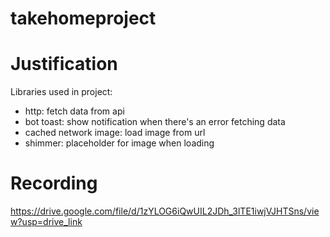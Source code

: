 # takehomeproject

# Justification
Libraries used in project:
- http: fetch data from api
- bot toast: show notification when there's an error fetching data
- cached network image: load image from url
- shimmer: placeholder for image when loading

# Recording
https://drive.google.com/file/d/1zYLOG6iQwUIL2JDh_3lTE1iwjVJHTSns/view?usp=drive_link

